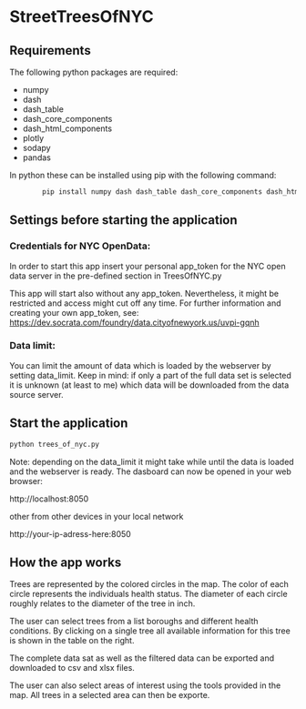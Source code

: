 # StreetTreesOfNYC

## Requirements

The following python packages are required:
 - numpy 
 - dash 
 - dash_table
 - dash_core_components 
 - dash_html_components
 - plotly 
 - sodapy 
 - pandas
 
In python these can be installed using pip with the following command:
 
```python
        pip install numpy dash dash_table dash_core_components dash_html_components plotly sodapy pandas
```


## Settings before starting the application

### Credentials for NYC OpenData:

In order to start this app insert your personal app_token for the NYC open
data server in the pre-defined section in TreesOfNYC.py

This app will start also without any app_token. Nevertheless, it might be
restricted and access might cut off any time. For further information and
creating your own app_token, see:
https://dev.socrata.com/foundry/data.cityofnewyork.us/uvpi-gqnh

### Data limit:

You can limit the amount of data which is loaded by the webserver by setting
data_limit. Keep in mind: if only a part of the full data set is selected it
is unknown (at least to me) which data will be downloaded from the data
source server.


## Start the application 

```python
python trees_of_nyc.py
```

Note: depending on the data_limit it might take while until the data is loaded 
and the webserver is ready. The dasboard can now be opened in your web browser:

http://localhost:8050

other from other devices in your local network

http://your-ip-adress-here:8050


## How the app works

Trees are represented by the colored circles in the map. The color of each
circle represents the individuals health status. The diameter of each circle
roughly relates to the diameter of the tree in inch. 

The user can select trees from a list boroughs and different health conditions. 
By clicking on a single tree all available information for this tree is shown
in the table on the right.

The complete data sat as well as the filtered data can be exported and 
downloaded to csv and xlsx files.

The user can also select areas of interest using the tools provided in the map.
All trees in a selected area can then be exporte.


